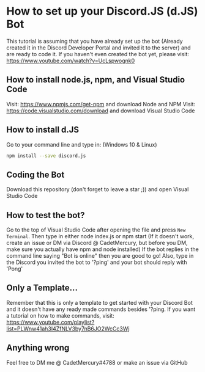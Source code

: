 # How to set up your Discord.JS (d.JS) Bot
This tutorial is assuming that you have already set up the bot (Already created it in the Discord Developer Portal and invited it to the server) and are ready to code it.
If you haven't even created the bot yet, please visit: https://www.youtube.com/watch?v=UcLspwognk0

## How to install node.js, npm, and Visual Studio Code
Visit: https://www.npmjs.com/get-npm and download Node and NPM
Visit: https://code.visualstudio.com/download and download Visual Studio Code

## How to install d.JS
Go to your command line and type in:
(Windows 10 & Linux)
```sh
npm install --save discord.js
```

## Coding the Bot
Download this repository (don't forget to leave a star ;)) and open Visual Studio Code

## How to test the bot?
Go to the top of Visual Studio Code after opening the file and press `New Terminal`. Then type in either node index.js or npm start (If it doesn't work, create an issue or DM via Discord @ CadetMercury, but before you DM, make sure you actually have npm and node installed)
If the bot replies in the command line saying "Bot is online" then you are good to go!
Also, type in the Discord you invited the bot to '?ping' and your bot should reply with 'Pong'

## Only a Template...
Remember that this is only a template to get started with your Discord Bot and it doesn't have any ready made commands besides '?ping. If you want a tutorial on how to make commands, visit: https://www.youtube.com/playlist?list=PLWnw41ah3I4ZfNLV3by7nB6JO2WcCc3Wj

## Anything wrong
Feel free to DM me @ CadetMercury#4788 or make an issue via GitHub
